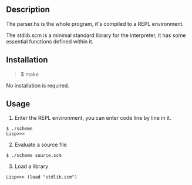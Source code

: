 Description
---
The parser.hs is the whole program, it's compiled to a REPL environment.

The stdlib.scm is a minimal standard library for the interpreter, it has some essential functions defined within it.

Installation
---
> $ make

No installation is required.

Usage
---
1. Enter the REPL environment, you can enter code line by line in it.
```
$ ./scheme
Lisp>>>
```
2. Evaluate a source file
```
$ ./scheme source.scm
```
3. Load a library
```
Lisp>>> (load "stdlib.scm")
```
